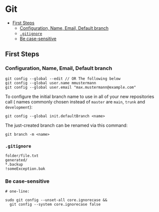 # Git

<!-- @import "[TOC]" {cmd="toc" depthFrom=2 depthTo=6 orderedList=false} -->

<!-- code_chunk_output -->

- [First Steps](#first-steps)
  - [Configuration, Name, Email, Default branch](#configuration-name-email-default-branch)
  - [`.gitignore`](#gitignore)
  - [Be case-sensitive](#be-case-sensitive)

<!-- /code_chunk_output -->


## First Steps

### Configuration, Name, Email, Default branch

```shell
git config --global --edit // OR The following below
git config --global user.name mmustermann
git config --global user.email "max.mustermann@example.com"
```

To configure the initial branch name to use in all of your new repositories call ( names commonly chosen instead of `master` are `main`, `trunk` and `development`):

```shell
git config --global init.defaultBranch <name>
```

The just-created branch can be renamed via this command:

```shell
git branch -m <name>
```

### `.gitignore`

```.gitignore
folder/file.txt
generated/
*.backup
!someException.bak
```

### Be case-sensitive

```shell
# one-line:

sudo git config --unset-all core.ignorecase &&
  git config --system core.ignorecase false
```
